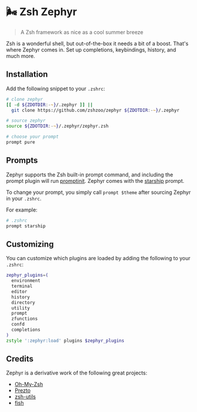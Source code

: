 # :wind_face: Zsh Zephyr

> A Zsh framework as nice as a cool summer breeze

Zsh is a wonderful shell, but out-of-the-box it needs a bit of a boost. That's where
Zephyr comes in. Set up completions, keybindings, history, and much more.

## Installation

Add the following snippet to your `.zshrc`:

```zsh
# clone zephyr
[[ -d ${ZDOTDIR:-~}/.zephyr ]] ||
  git clone https://github.com/zshzoo/zephyr ${ZDOTDIR:-~}/.zephyr

# source zephyr
source ${ZDOTDIR:-~}/.zephyr/zephyr.zsh

# choose your prompt
prompt pure
```

## Prompts

Zephyr supports the Zsh built-in prompt command, and including the prompt plugin will
run [promptinit]. Zephyr comes with the [starship] prompt.

To change your prompt, you simply call `prompt $theme` after sourcing Zephyr in your
`.zshrc`.

For example:

```zsh
# .zshrc
prompt starship
```

## Customizing

You can customize which plugins are loaded by adding the following to your `.zshrc`:

```zsh
zephyr_plugins=(
  environment
  terminal
  editor
  history
  directory
  utility
  prompt
  zfunctions
  confd
  completions
)
zstyle ':zephyr:load' plugins $zephyr_plugins
```

## Credits

Zephyr is a derivative work of the following great projects:

- [Oh-My-Zsh][ohmyzsh]
- [Prezto][prezto]
- [zsh-utils][zsh-utils]
- [fish][fish]


[fish]:                          https://fishshell.com
[ohmyzsh]:                       https://github.com/ohmyzsh/ohmyzsh
[prezto]:                        https://github.com/sorin-ionescu/prezto
[promptinit]:                    https://github.com/zsh-users/zsh/blob/master/Functions/Prompts/promptinit
[starship]:                      https://starship.rs
[zsh-utils]:                     https://github.com/belak/zsh-utils
